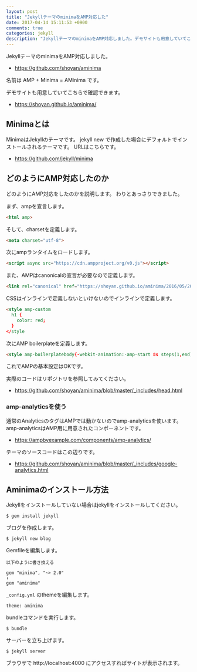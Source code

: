 ```yaml
---
layout: post
title: "JekyllテーマのminimaをAMP対応した"
date: 2017-04-14 15:11:53 +0900
comments: true
categories: jekyll
description: "JekyllテーマのminimaをAMP対応しました。デモサイトも用意していてこちらで確認できます。"
---
```


JekyllテーマのminimaをAMP対応しました。

* https://github.com/shoyan/aminima

名前は AMP + Minima = AMinima です。

デモサイトも用意していてこちらで確認できます。

* https://shoyan.github.io/aminima/

## Minimaとは

MinimaはJekyllのテーマです。
jekyll new で作成した場合にデフォルトでインストールされるテーマです。
URLはこちらです。

* https://github.com/jekyll/minima

## どのようにAMP対応したのか

どのようにAMP対応をしたのかを説明します。
わりとあっさりできました。

まず、ampを宣言します。

```html
<html amp>
```

そして、charsetを定義します。

```html
<meta charset="utf-8">
```

次にampランタイムをロードします。

```html
<script async src="https://cdn.ampproject.org/v0.js"></script>
```

また、AMPはcanonicalの宣言が必要なので定義します。

```html
<link rel="canonical" href="https://shoyan.github.io/aminima/2016/05/20/welcome-to-jekyll.html">
```

CSSはインラインで定義しないといけないのでインラインで定義します。

```html
<style amp-custom
  h1 {
    color: red;
  }
</style
```

次にAMP boilerplateを定義します。

```html
<style amp-boilerplatebody{-webkit-animation:-amp-start 8s steps(1,end) 0s 1 normal both;-moz-animation:-amp-start 8s steps(1,end) 0s 1 normal both;-ms-animation:-amp-start 8s steps(1,end) 0s 1 normal both;animation:-amp-start 8s steps(1,end) 0s 1 normal both}@-webkit-keyframes -amp-start{from{visibility:hidden}to{visibility:visible}}@-moz-keyframes -amp-start{from{visibility:hidden}to{visibility:visible}}@-ms-keyframes -amp-start{from{visibility:hidden}to{visibility:visible}}@-o-keyframes -amp-start{from{visibility:hidden}to{visibility:visible}}@keyframes -amp-start{from{visibility:hidden}to{visibility:visible}}</style<noscript<style amp-boilerplatebody{-webkit-animation:none;-moz-animation:none;-ms-animation:none;animation:none}</style</noscript
```

これでAMPの基本設定はOKです。

実際のコードはリポジトリを参照してみてください。

- https://github.com/shoyan/aminima/blob/master/_includes/head.html

### amp-analyticsを使う

通常のAnalyticsのタグはAMPでは動かないのでamp-analyticsを使います。
amp-analyticsはAMP用に用意されたコンポーネントです。

- https://ampbyexample.com/components/amp-analytics/

テーマのソースコードはこの辺りです。

- https://github.com/shoyan/aminima/blob/master/_includes/google-analytics.html

## Aminimaのインストール方法

Jekyllをインストールしていない場合はjekyllをインストールしてください。

```
$ gem install jekyll
```

ブログを作成します。

```
$ jekyll new blog

```

Gemfileを編集します。

```
以下のように書き換える

gem "minima", "~> 2.0"
↓
gem "aminima"
```

`_config.yml` のthemeを編集します。

```
theme: aminima
```

bundleコマンドを実行します。

```
$ bundle
```

サーバーを立ち上げます。

```
$ jekyll server
```

ブラウザで http://localhost:4000 にアクセスすればサイトが表示されます。

